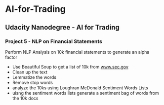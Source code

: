# AI-for-Trading
## Udacity Nanodegree - AI for Trading
### Project 5 - NLP on Financial Statements

Perform NLP Analysis on 10k financial statements to generate an alpha factor
* Use Beautiful Soup to get a list of 10k from www.sec.gov
* Clean up the text
* Lemmatize the words
* Remove stop words
* analyze the 10ks using Loughran McDonald Sentiment Words Lists
* uisng the sentiment words lists generate a sentiment bag of words from the 10k docs
